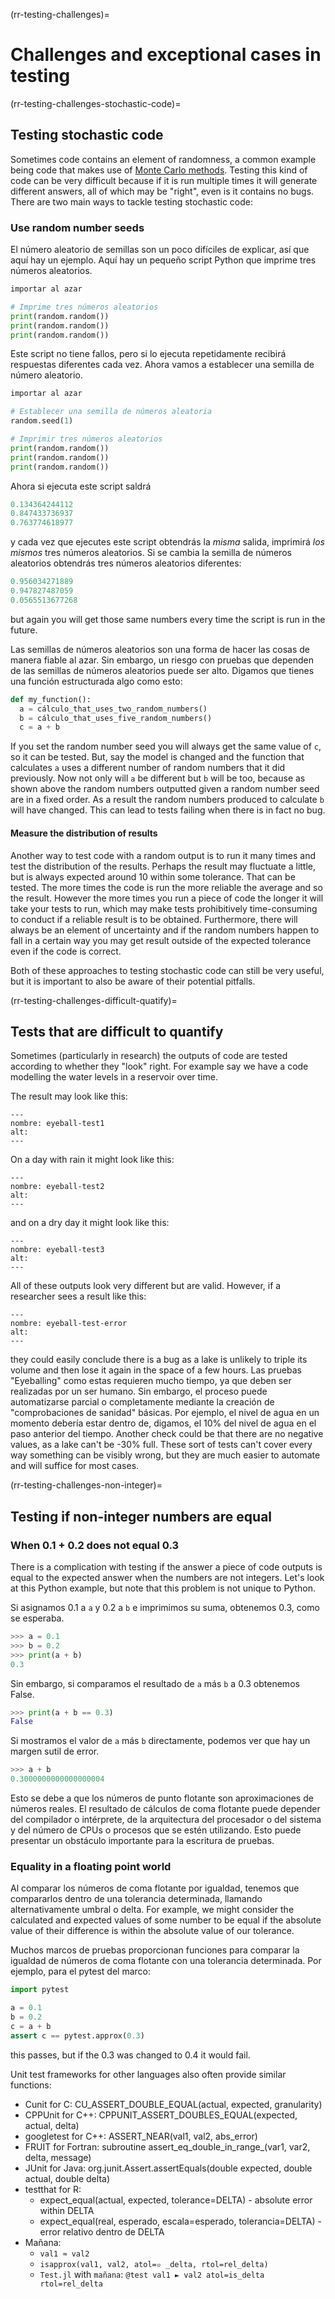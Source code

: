 (rr-testing-challenges)=
# Challenges and exceptional cases in testing

(rr-testing-challenges-stochastic-code)=
## Testing stochastic code

Sometimes code contains an element of randomness, a common example being code that makes use of [Monte Carlo methods](https://en.wikipedia.org/wiki/Monte_Carlo_method). Testing this kind of code can be very difficult because if it is run multiple times it will generate different answers, all of which may be "right", even is it contains no bugs. There are two main ways to tackle testing stochastic code:

### Use random number seeds

El número aleatorio de semillas son un poco difíciles de explicar, así que aquí hay un ejemplo. Aquí hay un pequeño script Python que imprime tres números aleatorios.

```python
importar al azar

# Imprime tres números aleatorios
print(random.random())
print(random.random())
print(random.random())
```

Este script no tiene fallos, pero si lo ejecuta repetidamente recibirá respuestas diferentes cada vez. Ahora vamos a establecer una semilla de número aleatorio.

```python
importar al azar

# Establecer una semilla de números aleatoria
random.seed(1)

# Imprimir tres números aleatorios
print(random.random())
print(random.random())
print(random.random())
```

Ahora si ejecuta este script saldrá

```python
0.134364244112
0.847433736937
0.763774618977
```

y cada vez que ejecutes este script obtendrás la *misma* salida, imprimirá *los mismos* tres números aleatorios. Si se cambia la semilla de números aleatorios obtendrás tres números aleatorios diferentes:

```python
0.956034271889
0.947827487059
0.0565513677268
```
but again you will get those same numbers every time the script is run in the future.

Las semillas de números aleatorios son una forma de hacer las cosas de manera fiable al azar. Sin embargo, un riesgo con pruebas que dependen de las semillas de números aleatorios puede ser alto. Digamos que tienes una función estructurada algo como esto:

```python
def my_function():
  a = cálculo_that_uses_two_random_numbers()
  b = cálculo_that_uses_five_random_numbers()
  c = a + b
```

If you set the random number seed you will always get the same value of `c`, so it can be tested. But, say the model is changed and the function that calculates `a` uses a different number of random numbers that it did previously. Now not only will `a` be different but `b` will be too, because as shown above the random numbers outputted given a random number seed are in a fixed order. As a result the random numbers produced to calculate `b` will have changed. This can lead to tests failing when there is in fact no bug.

#### Measure the distribution of results

Another way to test code with a random output is to run it many times and test the distribution of the results. Perhaps the result may fluctuate a little, but is always expected around 10 within some tolerance. That can be tested. The more times the code is run the more reliable the average and so the result. However the more times you run a piece of code the longer it will take your tests to run, which may make tests prohibitively time-consuming to conduct if a reliable result is to be obtained. Furthermore, there will always be an element of uncertainty and if the random numbers happen to fall in a certain way you may get result outside of the expected tolerance even if the code is correct.

Both of these approaches to testing stochastic code can still be very useful, but it is important to also be aware of their potential pitfalls.

(rr-testing-challenges-difficult-quatify)=
## Tests that are difficult to quantify

Sometimes (particularly in research) the outputs of code are tested according to whether they "look" right. For example say we have a code modelling the water levels in a reservoir over time.

The result may look like this:

```{figure} ../../figures/eyeball-test1.jpg
---
nombre: eyeball-test1
alt:
---
```

On a day with rain it might look like this:

```{figure} ../../figures/eyeball-test2.jpg
---
nombre: eyeball-test2
alt:
---
```

and on a dry day it might look like this:

```{figure} ../../figures/eyeball-test3.jpg
---
nombre: eyeball-test3
alt:
---
```

All of these outputs look very different but are valid. However, if a researcher sees a result like this:

```{figure} ../../figures/eyeball-test-error.jpg
---
nombre: eyeball-test-error
alt:
---
```

they could easily conclude there is a bug as a lake is unlikely to triple its volume and then lose it again in the space of a few hours. Las pruebas "Eyeballing" como estas requieren mucho tiempo, ya que deben ser realizadas por un ser humano. Sin embargo, el proceso puede automatizarse parcial o completamente mediante la creación de "comprobaciones de sanidad" básicas. Por ejemplo, el nivel de agua en un momento debería estar dentro de, digamos, el 10% del nivel de agua en el paso anterior del tiempo. Another check could be that there are no negative values, as a lake can't be -30% full. These sort of tests can't cover every way something can be visibly wrong, but they are much easier to automate and will suffice for most cases.

(rr-testing-challenges-non-integer)=
## Testing if non-integer numbers are equal

### When 0.1 + 0.2 does not equal 0.3

There is a complication with testing if the answer a piece of code outputs is equal to the expected answer when the numbers are not integers. Let's look at this Python example, but note that this problem is not unique to Python.

Si asignamos 0.1 a `a` y 0.2 a `b` e imprimimos su suma, obtenemos 0.3, como se esperaba.

```python
>>> a = 0.1
>>> b = 0.2
>>> print(a + b)
0.3
```

Sin embargo, si comparamos el resultado de `a` más `b` a 0.3 obtenemos False.

```python
>>> print(a + b == 0.3)
False
```

Si mostramos el valor de `a` más `b` directamente, podemos ver que hay un margen sutil de error.

```python
>>> a + b
0.3000000000000000004
```

Esto se debe a que los números de punto flotante son aproximaciones de números reales. El resultado de cálculos de coma flotante puede depender del compilador o intérprete, de la arquitectura del procesador o del sistema y del número de CPUs o procesos que se estén utilizando. Esto puede presentar un obstáculo importante para la escritura de pruebas.

### Equality in a floating point world

Al comparar los números de coma flotante por igualdad, tenemos que compararlos dentro de una tolerancia determinada, llamando alternativamente umbral o delta. For example, we might consider the calculated and expected values of some number to be equal if the absolute value of their difference is within the absolute value of our tolerance.

Muchos marcos de pruebas proporcionan funciones para comparar la igualdad de números de coma flotante con una tolerancia determinada. Por ejemplo, para el pytest del marco:

```python
import pytest

a = 0.1
b = 0.2
c = a + b
assert c == pytest.approx(0.3)
```

this passes, but if the 0.3 was changed to 0.4 it would fail.

Unit test frameworks for other languages also often provide similar functions:

- Cunit for C: CU_ASSERT_DOUBLE_EQUAL(actual, expected, granularity)
- CPPUnit for C++: CPPUNIT_ASSERT_DOUBLES_EQUAL(expected, actual, delta)
- googletest for C++: ASSERT_NEAR(val1, val2, abs_error)
- FRUIT for Fortran: subroutine assert_eq_double_in_range_(var1, var2, delta, message)
- JUnit for Java: org.junit.Assert.assertEquals(double expected, double actual, double delta)
- testthat for R:
  - expect_equal(actual, expected, tolerance=DELTA) - absolute error within DELTA
  - expect_equal(real, esperado, escala=esperado, tolerancia=DELTA) - error relativo dentro de DELTA
- Mañana:
  - `val1 ≈ val2`
  - `isapprox(val1, val2, atol=✫ _delta, rtol=rel_delta)`
  - `Test.jl` with `mañana`: `@test val1 ► val2 atol=is_delta rtol=rel_delta`
